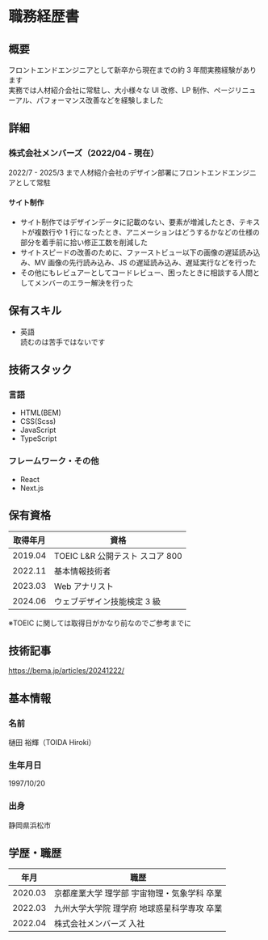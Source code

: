 # 職務経歴書

## 概要

フロントエンドエンジニアとして新卒から現在までの約 3 年間実務経験があります\
実務では人材紹介会社に常駐し、大小様々な UI 改修、LP 制作、ページリニューアル、パフォーマンス改善などを経験しました

## 詳細

### 株式会社メンバーズ（2022/04 - 現在）

2022/7 - 2025/3 まで人材紹介会社のデザイン部署にフロントエンドエンジニアとして常駐

#### サイト制作

- サイト制作ではデザインデータに記載のない、要素が増減したとき、テキストが複数行や 1 行になったとき、アニメーションはどうするかなどの仕様の部分を着手前に拾い修正工数を削減した
- サイトスピードの改善のために、ファーストビュー以下の画像の遅延読み込み、MV 画像の先行読み込み、JS の遅延読み込み、遅延実行などを行った
- その他にもレビュアーとしてコードレビュー、困ったときに相談する人間としてメンバーのエラー解決を行った

## 保有スキル

- 英語\
    読むのは苦手ではないです

## 技術スタック

### 言語

- HTML(BEM)
- CSS(Scss)
- JavaScript
- TypeScript

### フレームワーク・その他

- React
- Next.js

## 保有資格

| 取得年月 | 資格                            |
| -------- | ------------------------------- |
| 2019.04  | TOEIC L&R 公開テスト スコア 800 |
| 2022.11  | 基本情報技術者                  |
| 2023.03  | Web アナリスト                  |
| 2024.06  | ウェブデザイン技能検定 3 級     |

※TOEIC に関しては取得日がかなり前なのでご参考までに

## 技術記事

<https://bema.jp/articles/20241222/>

## 基本情報

### 名前

樋田 裕輝（TOIDA Hiroki）

### 生年月日

1997/10/20

### 出身

静岡県浜松市

## 学歴・職歴

| 年月    | 職歴                                        |
| ------- | ------------------------------------------- |
| 2020.03 | 京都産業大学 理学部 宇宙物理・気象学科 卒業 |
| 2022.03 | 九州大学大学院 理学府 地球惑星科学専攻 卒業 |
| 2022.04 | 株式会社メンバーズ 入社                     |
